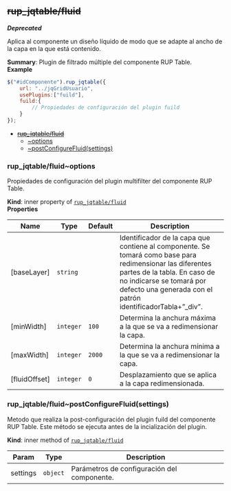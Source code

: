 <a name="module_rup_jqtable/fluid"></a>

## ~~rup\_jqtable/fluid~~
***Deprecated***

Aplica al componente un diseño líquido de modo que se adapte al ancho de la capa en la que está contenido.

**Summary**: Plugin de filtrado múltiple del componente RUP Table.  
**Example**  
```js
$("#idComponente").rup_jqtable({	url: "../jqGridUsuario",	usePlugins:["fuild"],	fuild:{		// Propiedades de configuración del plugin fuild	}});
```

* ~~[rup_jqtable/fluid](#module_rup_jqtable/fluid)~~
    * [~options](#module_rup_jqtable/fluid..options)
    * [~postConfigureFluid(settings)](#module_rup_jqtable/fluid..postConfigureFluid)

<a name="module_rup_jqtable/fluid..options"></a>

### rup_jqtable/fluid~options
Propiedades de configuración del plugin multifilter del componente RUP Table.

**Kind**: inner property of [<code>rup\_jqtable/fluid</code>](#module_rup_jqtable/fluid)  
**Properties**

| Name | Type | Default | Description |
| --- | --- | --- | --- |
| [baseLayer] | <code>string</code> |  | Identificador de la capa que contiene al componente. Se tomará como base para redimensionar las diferentes partes de la tabla. En caso de no indicarse se tomará por defecto una generada con el patrón identificadorTabla+”_div”. |
| [minWidth] | <code>integer</code> | <code>100</code> | Determina la anchura máxima a la que se va a redimensionar la capa. |
| [maxWidth] | <code>integer</code> | <code>2000</code> | Determina la anchura mínima a la que se va a redimensionar la capa. |
| [fluidOffset] | <code>integer</code> | <code>0</code> | Desplazamiento que se aplica a la capa redimensionada. |

<a name="module_rup_jqtable/fluid..postConfigureFluid"></a>

### rup_jqtable/fluid~postConfigureFluid(settings)
Metodo que realiza la post-configuración del plugin fuild del componente RUP Table.Este método se ejecuta antes de la incialización del plugin.

**Kind**: inner method of [<code>rup\_jqtable/fluid</code>](#module_rup_jqtable/fluid)  

| Param | Type | Description |
| --- | --- | --- |
| settings | <code>object</code> | Parámetros de configuración del componente. |

